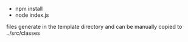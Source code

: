 * npm install
* node index.js

files generate in the template directory and can be manually copied to ../src/classes

